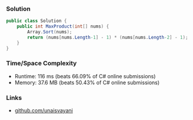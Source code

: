 ### Solution

```c#
public class Solution {
    public int MaxProduct(int[] nums) {
        Array.Sort(nums);
        return (nums[nums.Length-1] - 1) * (nums[nums.Length-2] - 1);
    }
}
```

### Time/Space Complexity

- Runtime: 116 ms (beats 66.09% of C# online submissions)
- Memory: 37.6 MB (beats 50.43% of C# online submissions)

### Links

- [github.com/unaisvayani](https://github.com/unaisvayani)